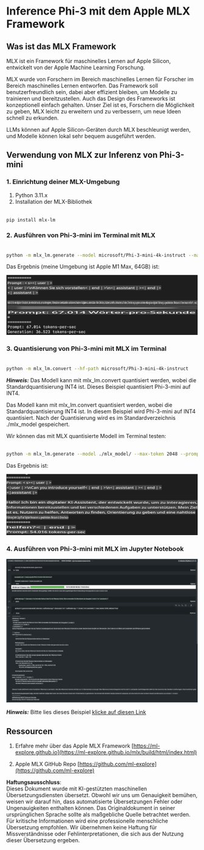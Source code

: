# **Inference Phi-3 mit dem Apple MLX Framework**

## **Was ist das MLX Framework**

MLX ist ein Framework für maschinelles Lernen auf Apple Silicon, entwickelt von der Apple Machine Learning Forschung.

MLX wurde von Forschern im Bereich maschinelles Lernen für Forscher im Bereich maschinelles Lernen entworfen. Das Framework soll benutzerfreundlich sein, dabei aber effizient bleiben, um Modelle zu trainieren und bereitzustellen. Auch das Design des Frameworks ist konzeptionell einfach gehalten. Unser Ziel ist es, Forschern die Möglichkeit zu geben, MLX leicht zu erweitern und zu verbessern, um neue Ideen schnell zu erkunden.

LLMs können auf Apple Silicon-Geräten durch MLX beschleunigt werden, und Modelle können lokal sehr bequem ausgeführt werden.

## **Verwendung von MLX zur Inferenz von Phi-3-mini**

### **1. Einrichtung deiner MLX-Umgebung**

1. Python 3.11.x  
2. Installation der MLX-Bibliothek  

```bash

pip install mlx-lm

```

### **2. Ausführen von Phi-3-mini im Terminal mit MLX**

```bash

python -m mlx_lm.generate --model microsoft/Phi-3-mini-4k-instruct --max-token 2048 --prompt  "<|user|>\nCan you introduce yourself<|end|>\n<|assistant|>"

```

Das Ergebnis (meine Umgebung ist Apple M1 Max, 64GB) ist:

![Terminal](../../../../../translated_images/01.0d0f100b646a4e4c4f1cd36c1a05727cd27f1e696ed642c06cf6e2c9bbf425a4.de.png)

### **3. Quantisierung von Phi-3-mini mit MLX im Terminal**

```bash

python -m mlx_lm.convert --hf-path microsoft/Phi-3-mini-4k-instruct

```

***Hinweis:*** Das Modell kann mit mlx_lm.convert quantisiert werden, wobei die Standardquantisierung INT4 ist. Dieses Beispiel quantisiert Phi-3-mini auf INT4.

Das Modell kann mit mlx_lm.convert quantisiert werden, wobei die Standardquantisierung INT4 ist. In diesem Beispiel wird Phi-3-mini auf INT4 quantisiert. Nach der Quantisierung wird es im Standardverzeichnis ./mlx_model gespeichert.

Wir können das mit MLX quantisierte Modell im Terminal testen:

```bash

python -m mlx_lm.generate --model ./mlx_model/ --max-token 2048 --prompt  "<|user|>\nCan you introduce yourself<|end|>\n<|assistant|>"

```

Das Ergebnis ist:

![INT4](../../../../../translated_images/02.04e0be1f18a90a58ad47e0c9d9084ac94d0f1a8c02fa707d04dd2dfc7e9117c6.de.png)

### **4. Ausführen von Phi-3-mini mit MLX im Jupyter Notebook**

![Notebook](../../../../../translated_images/03.0cf0092fe143357656bb5a7bc6427c41d8528d772d38a82d0b2693e2a3eeb16e.de.png)

***Hinweis:*** Bitte lies dieses Beispiel [klicke auf diesen Link](../../../../../code/03.Inference/MLX/MLX_DEMO.ipynb)

## **Ressourcen**

1. Erfahre mehr über das Apple MLX Framework [https://ml-explore.github.io](https://ml-explore.github.io/mlx/build/html/index.html)

2. Apple MLX GitHub Repo [https://github.com/ml-explore](https://github.com/ml-explore)

**Haftungsausschluss**:  
Dieses Dokument wurde mit KI-gestützten maschinellen Übersetzungsdiensten übersetzt. Obwohl wir uns um Genauigkeit bemühen, weisen wir darauf hin, dass automatisierte Übersetzungen Fehler oder Ungenauigkeiten enthalten können. Das Originaldokument in seiner ursprünglichen Sprache sollte als maßgebliche Quelle betrachtet werden. Für kritische Informationen wird eine professionelle menschliche Übersetzung empfohlen. Wir übernehmen keine Haftung für Missverständnisse oder Fehlinterpretationen, die sich aus der Nutzung dieser Übersetzung ergeben.
